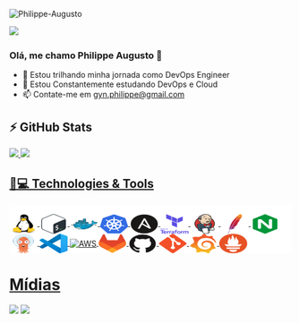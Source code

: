 <p align="left"><img src="https://komarev.com/ghpvc/?username=Philippe-Augusto" alt="Philippe-Augusto" /></p>
<a href="https://github.com/Philippe-Augusto/?tab=follow">
  <img src="https://img.shields.io/github/followers/renatowow14?label=Follow&style=social" style="height:20px"/>
</a>

### Olá, me chamo Philippe Augusto 👋

- 🔭 Estou trilhando minha jornada como DevOps Engineer
- 🌱 Estou Constantemente estudando DevOps e Cloud
- 📫 Contate-me em gyn.philippe@gmail.com

## ⚡ GitHub Stats
 <div>
  <a href="https://github.com/Philippe-Augusto">
  <img height="180em" src="https://github-readme-stats.vercel.app/api?username=Philippe-Augusto&show_icons=true&theme=transparent"/>
  <img height="180em" src="https://github-readme-stats.vercel.app/api/top-langs/?username=Philippe-Augusto&layout=compact&langs_count=7&theme=transparent"/>
</div>

## 🚀💻 Technologies & Tools
<div style="display: inline_block; background-color: white;"><br>
<img align="center" height="35" width="50" alt="Linux"   src="https://raw.githubusercontent.com/devicons/devicon/master/icons/linux/linux-original.svg"/>
<img align="center" height="35" width="50" alt="Bash"    src="https://raw.githubusercontent.com/devicons/devicon/master/icons/bash/bash-original.svg"/>
<img align="center" height="35" width="50" alt="Docker"  src="https://raw.githubusercontent.com/devicons/devicon/master/icons/docker/docker-original.svg"/>
<img align="center" height="35" width="50" alt="Kubernetes" src="https://raw.githubusercontent.com/devicons/devicon/master/icons/kubernetes/kubernetes-plain.svg"/>
<img align="center" height="35" width="50" alt="Ansible" src="https://raw.githubusercontent.com/devicons/devicon/1119b9f84c0290e0f0b38982099a2bd027a48bf1/icons/ansible/ansible-original.svg"/>
<img align="center" height="35" width="50" alt="Terraform" src="https://raw.githubusercontent.com/devicons/devicon/1119b9f84c0290e0f0b38982099a2bd027a48bf1/icons/terraform/terraform-plain-wordmark.svg"/>
<img align="center" height="35" width="50" alt="Jenkins" src="https://raw.githubusercontent.com/devicons/devicon/1119b9f84c0290e0f0b38982099a2bd027a48bf1/icons/jenkins/jenkins-original.svg"/>
<img align="center" height="35" width="50" alt="Apache" src="https://raw.githubusercontent.com/devicons/devicon/1119b9f84c0290e0f0b38982099a2bd027a48bf1/icons/apache/apache-original.svg"/>
<img align="center" height="35" width="50" alt="Nginx" src="https://raw.githubusercontent.com/devicons/devicon/1119b9f84c0290e0f0b38982099a2bd027a48bf1/icons/nginx/nginx-original.svg"/>
<img align="center" height="35" width="50" alt="ArgoCD" src="https://raw.githubusercontent.com/devicons/devicon/1119b9f84c0290e0f0b38982099a2bd027a48bf1/icons/argocd/argocd-original.svg"/>
<img align="center" height="35" width="50" alt="Vscode" src="https://raw.githubusercontent.com/devicons/devicon/1119b9f84c0290e0f0b38982099a2bd027a48bf1/icons/vscode/vscode-original.svg"/>
<img align="center" height="35" width="50" alt="AWS" src="https://upload.wikimedia.org/wikipedia/commons/thumb/9/93/Amazon_Web_Services_Logo.svg/512px-Amazon_Web_Services_Logo.svg.png?20170912170050"/>
<img align="center" height="35" width="50" alt="Gitlab" src="https://raw.githubusercontent.com/devicons/devicon/1119b9f84c0290e0f0b38982099a2bd027a48bf1/icons/gitlab/gitlab-original.svg"/>
<img align="center" height="35" width="50" alt="GitHub" src="https://raw.githubusercontent.com/devicons/devicon/1119b9f84c0290e0f0b38982099a2bd027a48bf1/icons/github/github-original.svg"/>
<img align="center" height="35" width="50" alt="Git" src="https://raw.githubusercontent.com/devicons/devicon/1119b9f84c0290e0f0b38982099a2bd027a48bf1/icons/git/git-original.svg"/>
<img align="center" height="35" width="50" alt="Grafana" src="https://raw.githubusercontent.com/devicons/devicon/1119b9f84c0290e0f0b38982099a2bd027a48bf1/icons/grafana/grafana-original.svg"/>
<img align="center" height="35" width="50" alt="Prometheus" src="https://raw.githubusercontent.com/devicons/devicon/1119b9f84c0290e0f0b38982099a2bd027a48bf1/icons/prometheus/prometheus-original.svg"/>
   
</div>

 <div>  
  <h1>Mídias</h1>
  <a href = "mailto:gyn.philippe@gmail.com@gmail.com"><img src="https://img.shields.io/badge/-Gmail-%23333?style=for-the-badge&logo=gmail&logoColor=white" target="_blank"></a>
  <a href="https://www.linkedin.com/in/philippe-augusto" target="_blank"><img src="https://img.shields.io/badge/-LinkedIn-%235077B5?style=for-the-badge&logo=linkedin&logoColor=white" target="_blank"></a> 
</div>
